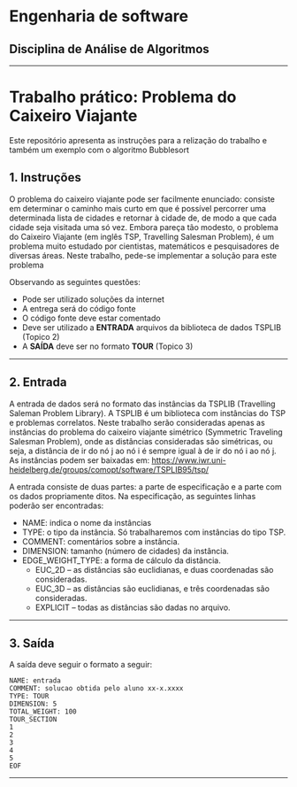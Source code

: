 # Engenharia de software
## Disciplina de Análise de Algoritmos
* * *

Trabalho prático: Problema do Caixeiro Viajante
==============================================
Este repositório apresenta as instruções para a relização do trabalho e também um exemplo com o algoritmo Bubblesort

1\. Instruções
--------------
O problema do caixeiro viajante pode ser facilmente enunciado: consiste em determinar o
caminho mais curto em que é possível percorrer uma determinada lista de cidades e retornar à
cidade de, de modo a que cada cidade seja visitada uma só vez.
Embora pareça tão modesto, o problema do Caixeiro Viajante (em inglês TSP, Travelling
Salesman Problem), é um problema muito estudado por cientistas, matemáticos e
pesquisadores de diversas áreas.
Neste trabalho, pede-se implementar a solução para este problema


Observando as seguintes questões:
* Pode ser utilizado soluções da internet
* A entrega será do código fonte
* O código fonte deve estar comentado
* Deve ser utilizado a **ENTRADA** arquivos da biblioteca de dados TSPLIB (Topico 2)
* A **SAÍDA** deve ser no formato **TOUR**  (Topico 3)
***
2\. Entrada
--------------
A entrada de dados será no formato das instâncias da TSPLIB (Travelling Saleman Problem
Library). A TSPLIB é um biblioteca com instâncias do TSP e problemas correlatos. Neste
trabalho serão consideradas apenas as instâncias do problema do caixeiro viajante simétrico
(Symmetric Traveling Salesman Problem), onde as distâncias consideradas são simétricas, ou
seja, a distância de ir do nó j ao nó i é sempre igual à de ir do nó i ao nó j. As instâncias podem
ser baixadas em:
 https://www.iwr.uni-heidelberg.de/groups/comopt/software/TSPLIB95/tsp/

 A entrada consiste de duas partes: a parte de especificação e a parte com os dados
propriamente ditos. Na especificação, as seguintes linhas poderão ser encontradas:

- NAME: indica o nome da instâncias
- TYPE: o tipo da instância. Só trabalharemos com instâncias do tipo TSP.
- COMMENT: comentários sobre a instância.
- DIMENSION: tamanho (número de cidades) da instância.
- EDGE_WEIGHT_TYPE: a forma de cálculo da distância.
  - EUC_2D – as distâncias são euclidianas, e duas coordenadas são consideradas.
  - EUC_3D – as distâncias são euclidianas, e três coordenadas são consideradas.
  - EXPLICIT – todas as distâncias são dadas no arquivo.


***
3\. Saída
--------------

A saída deve seguir o formato a seguir:
```
NAME: entrada
COMMENT: solucao obtida pelo aluno xx-x.xxxx
TYPE: TOUR
DIMENSION: 5
TOTAL_WEIGHT: 100
TOUR_SECTION
1
2
3
4
5
EOF
```
--------------
   
